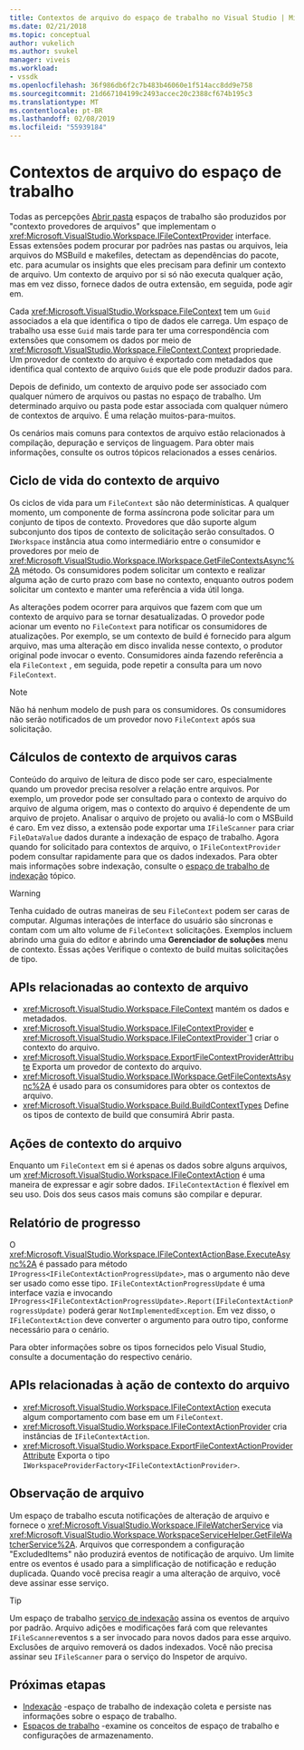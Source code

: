 ```yaml
---
title: Contextos de arquivo do espaço de trabalho no Visual Studio | Microsoft Docs
ms.date: 02/21/2018
ms.topic: conceptual
author: vukelich
ms.author: svukel
manager: viveis
ms.workload:
- vssdk
ms.openlocfilehash: 36f986db6f2c7b483b46060e1f514acc8dd9e758
ms.sourcegitcommit: 21d667104199c2493accec20c2388cf674b195c3
ms.translationtype: MT
ms.contentlocale: pt-BR
ms.lasthandoff: 02/08/2019
ms.locfileid: "55939184"
---
```

# <a name="workspace-file-contexts"></a>Contextos de arquivo do espaço de trabalho

Todas as percepções [Abrir pasta](../ide/develop-code-in-visual-studio-without-projects-or-solutions.md) espaços de trabalho são produzidos por "contexto provedores de arquivos" que implementam o <xref:Microsoft.VisualStudio.Workspace.IFileContextProvider> interface. Essas extensões podem procurar por padrões nas pastas ou arquivos, leia arquivos do MSBuild e makefiles, detectam as dependências do pacote, etc. para acumular os insights que eles precisam para definir um contexto de arquivo. Um contexto de arquivo por si só não executa qualquer ação, mas em vez disso, fornece dados de outra extensão, em seguida, pode agir em.

Cada <xref:Microsoft.VisualStudio.Workspace.FileContext> tem um `Guid` associados a ela que identifica o tipo de dados ele carrega. Um espaço de trabalho usa esse `Guid` mais tarde para ter uma correspondência com extensões que consomem os dados por meio de <xref:Microsoft.VisualStudio.Workspace.FileContext.Context> propriedade. Um provedor de contexto do arquivo é exportado com metadados que identifica qual contexto de arquivo `Guid`s que ele pode produzir dados para.

Depois de definido, um contexto de arquivo pode ser associado com qualquer número de arquivos ou pastas no espaço de trabalho. Um determinado arquivo ou pasta pode estar associada com qualquer número de contextos de arquivo. É uma relação muitos-para-muitos.

Os cenários mais comuns para contextos de arquivo estão relacionados à compilação, depuração e serviços de linguagem. Para obter mais informações, consulte os outros tópicos relacionados a esses cenários.

## <a name="file-context-lifecycle"></a>Ciclo de vida do contexto de arquivo

Os ciclos de vida para um `FileContext` são não determinísticas. A qualquer momento, um componente de forma assíncrona pode solicitar para um conjunto de tipos de contexto. Provedores que dão suporte algum subconjunto dos tipos de contexto de solicitação serão consultados. O `IWorkspace` instância atua como intermediário entre o consumidor e provedores por meio de <xref:Microsoft.VisualStudio.Workspace.IWorkspace.GetFileContextsAsync%2A> método. Os consumidores podem solicitar um contexto e realizar alguma ação de curto prazo com base no contexto, enquanto outros podem solicitar um contexto e manter uma referência a vida útil longa.

As alterações podem ocorrer para arquivos que fazem com que um contexto de arquivo para se tornar desatualizadas. O provedor pode acionar um evento no `FileContext` para notificar os consumidores de atualizações. Por exemplo, se um contexto de build é fornecido para algum arquivo, mas uma alteração em disco invalida nesse contexto, o produtor original pode invocar o evento. Consumidores ainda fazendo referência a ela `FileContext` , em seguida, pode repetir a consulta para um novo `FileContext`.

>[!NOTE]
>Não há nenhum modelo de push para os consumidores. Os consumidores não serão notificados de um provedor novo `FileContext` após sua solicitação.

## <a name="expensive-file-context-computations"></a>Cálculos de contexto de arquivos caras

Conteúdo do arquivo de leitura de disco pode ser caro, especialmente quando um provedor precisa resolver a relação entre arquivos. Por exemplo, um provedor pode ser consultado para o contexto de arquivo do arquivo de alguma origem, mas o contexto do arquivo é dependente de um arquivo de projeto. Analisar o arquivo de projeto ou avaliá-lo com o MSBuild é caro. Em vez disso, a extensão pode exportar uma `IFileScanner` para criar `FileDataValue` dados durante a indexação de espaço de trabalho. Agora quando for solicitado para contextos de arquivo, o `IFileContextProvider` podem consultar rapidamente para que os dados indexados. Para obter mais informações sobre indexação, consulte o [espaço de trabalho de indexação](workspace-indexing.md) tópico.

>[!WARNING]
>Tenha cuidado de outras maneiras de seu `FileContext` podem ser caras de computar. Algumas interações de interface do usuário são síncronas e contam com um alto volume de `FileContext` solicitações. Exemplos incluem abrindo uma guia do editor e abrindo uma **Gerenciador de soluções** menu de contexto. Essas ações Verifique o contexto de build muitas solicitações de tipo.

## <a name="file-context-related-apis"></a>APIs relacionadas ao contexto de arquivo

- <xref:Microsoft.VisualStudio.Workspace.FileContext> mantém os dados e metadados.
- <xref:Microsoft.VisualStudio.Workspace.IFileContextProvider> e <xref:Microsoft.VisualStudio.Workspace.IFileContextProvider`1> criar o contexto do arquivo.
- <xref:Microsoft.VisualStudio.Workspace.ExportFileContextProviderAttribute> Exporta um provedor de contexto do arquivo.
- <xref:Microsoft.VisualStudio.Workspace.IWorkspace.GetFileContextsAsync%2A> é usado para os consumidores para obter os contextos de arquivo.
- <xref:Microsoft.VisualStudio.Workspace.Build.BuildContextTypes> Define os tipos de contexto de build que consumirá Abrir pasta.

## <a name="file-context-actions"></a>Ações de contexto do arquivo

Enquanto um `FileContext` em si é apenas os dados sobre alguns arquivos, um <xref:Microsoft.VisualStudio.Workspace.IFileContextAction> é uma maneira de expressar e agir sobre dados. `IFileContextAction` é flexível em seu uso. Dois dos seus casos mais comuns são compilar e depurar.

## <a name="reporting-progress"></a>Relatório de progresso

O <xref:Microsoft.VisualStudio.Workspace.IFileContextActionBase.ExecuteAsync%2A> é passado para método `IProgress<IFileContextActionProgressUpdate>`, mas o argumento não deve ser usado como esse tipo. `IFileContextActionProgressUpdate` é uma interface vazia e invocando `IProgress<IFileContextActionProgressUpdate>.Report(IFileContextActionProgressUpdate)` poderá gerar `NotImplementedException`. Em vez disso, o `IFileContextAction` deve converter o argumento para outro tipo, conforme necessário para o cenário.

Para obter informações sobre os tipos fornecidos pelo Visual Studio, consulte a documentação do respectivo cenário.

## <a name="file-context-action-related-apis"></a>APIs relacionadas à ação de contexto do arquivo

- <xref:Microsoft.VisualStudio.Workspace.IFileContextAction> executa algum comportamento com base em um `FileContext`.
- <xref:Microsoft.VisualStudio.Workspace.IFileContextActionProvider> cria instâncias de `IFileContextAction`.
- <xref:Microsoft.VisualStudio.Workspace.ExportFileContextActionProviderAttribute> Exporta o tipo `IWorkspaceProviderFactory<IFileContextActionProvider>`.

## <a name="file-watching"></a>Observação de arquivo

Um espaço de trabalho escuta notificações de alteração de arquivo e fornece o <xref:Microsoft.VisualStudio.Workspace.IFileWatcherService> via <xref:Microsoft.VisualStudio.Workspace.WorkspaceServiceHelper.GetFileWatcherService%2A>. Arquivos que correspondem a configuração "ExcludedItems" não produzirá eventos de notificação de arquivo. Um limite entre os eventos é usado para a simplificação de notificação e redução duplicada. Quando você precisa reagir a uma alteração de arquivo, você deve assinar esse serviço.

>[!TIP]
>Um espaço de trabalho [serviço de indexação](workspace-indexing.md) assina os eventos de arquivo por padrão. Arquivo adições e modificações fará com que relevantes `IFileScanner`eventos s a ser invocado para novos dados para esse arquivo. Exclusões de arquivo removerá os dados indexados. Você não precisa assinar seu `IFileScanner` para o serviço do Inspetor de arquivo.

## <a name="next-steps"></a>Próximas etapas

* [Indexação](workspace-indexing.md) -espaço de trabalho de indexação coleta e persiste nas informações sobre o espaço de trabalho.
* [Espaços de trabalho](workspaces.md) -examine os conceitos de espaço de trabalho e configurações de armazenamento.
